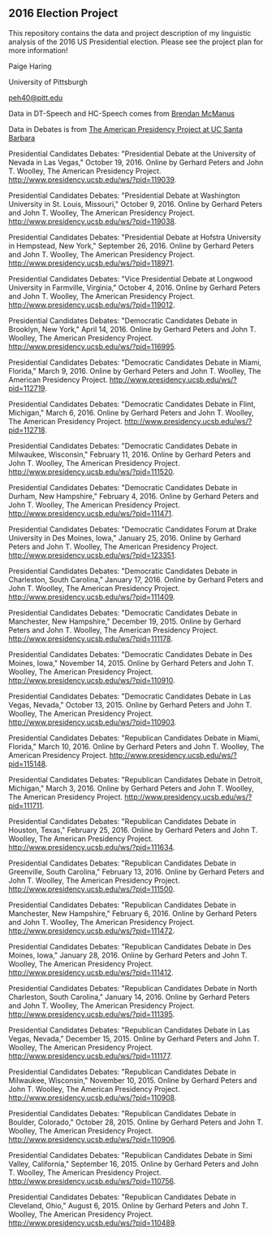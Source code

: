 ## 2016 Election Project

This repository contains the data and project description of my linguistic analysis of the 2016 US Presidential election. Please see the project plan for more information!

Paige Haring

University of Pittsburgh

peh40@pitt.edu

Data in DT-Speech and HC-Speech comes from  [Brendan McManus](https://github.com/brendanmmcmanus/trump_speeches)

Data in Debates is from [The American Presidency Project at UC Santa Barbara](http://www.presidency.ucsb.edu/debates.php)

Presidential Candidates Debates: "Presidential Debate at the University of Nevada in Las Vegas," October 19, 2016. Online by Gerhard Peters and John T. Woolley, The American Presidency Project. http://www.presidency.ucsb.edu/ws/?pid=119039.

Presidential Candidates Debates: "Presidential Debate at Washington University in St. Louis, Missouri," October 9, 2016. Online by Gerhard Peters and John T. Woolley, The American Presidency Project. http://www.presidency.ucsb.edu/ws/?pid=119038.

Presidential Candidates Debates: "Presidential Debate at Hofstra University in Hempstead, New York," September 26, 2016. Online by Gerhard Peters and John T. Woolley, The American Presidency Project. http://www.presidency.ucsb.edu/ws/?pid=118971.

Presidential Candidates Debates: "Vice Presidential Debate at Longwood University in Farmville, Virginia," October 4, 2016. Online by Gerhard Peters and John T. Woolley, The American Presidency Project. http://www.presidency.ucsb.edu/ws/?pid=119012.

Presidential Candidates Debates: "Democratic Candidates Debate in Brooklyn, New York," April 14, 2016. Online by Gerhard Peters and John T. Woolley, The American Presidency Project. http://www.presidency.ucsb.edu/ws/?pid=116995.

Presidential Candidates Debates: "Democratic Candidates Debate in Miami, Florida," March 9, 2016. Online by Gerhard Peters and John T. Woolley, The American Presidency Project. http://www.presidency.ucsb.edu/ws/?pid=112719.

Presidential Candidates Debates: "Democratic Candidates Debate in Flint, Michigan," March 6, 2016. Online by Gerhard Peters and John T. Woolley, The American Presidency Project. http://www.presidency.ucsb.edu/ws/?pid=112718.

Presidential Candidates Debates: "Democratic Candidates Debate in Milwaukee, Wisconsin," February 11, 2016. Online by Gerhard Peters and John T. Woolley, The American Presidency Project. http://www.presidency.ucsb.edu/ws/?pid=111520.

Presidential Candidates Debates: "Democratic Candidates Debate in Durham, New Hampshire," February 4, 2016. Online by Gerhard Peters and John T. Woolley, The American Presidency Project. http://www.presidency.ucsb.edu/ws/?pid=111471.

Presidential Candidates Debates: "Democratic Candidates Forum at Drake University in Des Moines, Iowa," January 25, 2016. Online by Gerhard Peters and John T. Woolley, The American Presidency Project. http://www.presidency.ucsb.edu/ws/?pid=123351.

Presidential Candidates Debates: "Democratic Candidates Debate in Charleston, South Carolina," January 17, 2016. Online by Gerhard Peters and John T. Woolley, The American Presidency Project. http://www.presidency.ucsb.edu/ws/?pid=111409.

Presidential Candidates Debates: "Democratic Candidates Debate in Manchester, New Hampshire," December 19, 2015. Online by Gerhard Peters and John T. Woolley, The American Presidency Project. http://www.presidency.ucsb.edu/ws/?pid=111178.

Presidential Candidates Debates: "Democratic Candidates Debate in Des Moines, Iowa," November 14, 2015. Online by Gerhard Peters and John T. Woolley, The American Presidency Project. http://www.presidency.ucsb.edu/ws/?pid=110910.

Presidential Candidates Debates: "Democratic Candidates Debate in Las Vegas, Nevada," October 13, 2015. Online by Gerhard Peters and John T. Woolley, The American Presidency Project. http://www.presidency.ucsb.edu/ws/?pid=110903.

Presidential Candidates Debates: "Republican Candidates Debate in Miami, Florida," March 10, 2016. Online by Gerhard Peters and John T. Woolley, The American Presidency Project. http://www.presidency.ucsb.edu/ws/?pid=115148.

Presidential Candidates Debates: "Republican Candidates Debate in Detroit, Michigan," March 3, 2016. Online by Gerhard Peters and John T. Woolley, The American Presidency Project. http://www.presidency.ucsb.edu/ws/?pid=111711.

Presidential Candidates Debates: "Republican Candidates Debate in Houston, Texas," February 25, 2016. Online by Gerhard Peters and John T. Woolley, The American Presidency Project. http://www.presidency.ucsb.edu/ws/?pid=111634.

Presidential Candidates Debates: "Republican Candidates Debate in Greenville, South Carolina," February 13, 2016. Online by Gerhard Peters and John T. Woolley, The American Presidency Project. http://www.presidency.ucsb.edu/ws/?pid=111500.

Presidential Candidates Debates: "Republican Candidates Debate in Manchester, New Hampshire," February 6, 2016. Online by Gerhard Peters and John T. Woolley, The American Presidency Project. http://www.presidency.ucsb.edu/ws/?pid=111472.

Presidential Candidates Debates: "Republican Candidates Debate in Des Moines, Iowa," January 28, 2016. Online by Gerhard Peters and John T. Woolley, The American Presidency Project. http://www.presidency.ucsb.edu/ws/?pid=111412.

Presidential Candidates Debates: "Republican Candidates Debate in North Charleston, South Carolina," January 14, 2016. Online by Gerhard Peters and John T. Woolley, The American Presidency Project. http://www.presidency.ucsb.edu/ws/?pid=111395.

Presidential Candidates Debates: "Republican Candidates Debate in Las Vegas, Nevada," December 15, 2015. Online by Gerhard Peters and John T. Woolley, The American Presidency Project. http://www.presidency.ucsb.edu/ws/?pid=111177.

Presidential Candidates Debates: "Republican Candidates Debate in Milwaukee, Wisconsin," November 10, 2015. Online by Gerhard Peters and John T. Woolley, The American Presidency Project. http://www.presidency.ucsb.edu/ws/?pid=110908.

Presidential Candidates Debates: "Republican Candidates Debate in Boulder, Colorado," October 28, 2015. Online by Gerhard Peters and John T. Woolley, The American Presidency Project. http://www.presidency.ucsb.edu/ws/?pid=110906.

Presidential Candidates Debates: "Republican Candidates Debate in Simi Valley, California," September 16, 2015. Online by Gerhard Peters and John T. Woolley, The American Presidency Project. http://www.presidency.ucsb.edu/ws/?pid=110756.

Presidential Candidates Debates: "Republican Candidates Debate in Cleveland, Ohio," August 6, 2015. Online by Gerhard Peters and John T. Woolley, The American Presidency Project. http://www.presidency.ucsb.edu/ws/?pid=110489.
